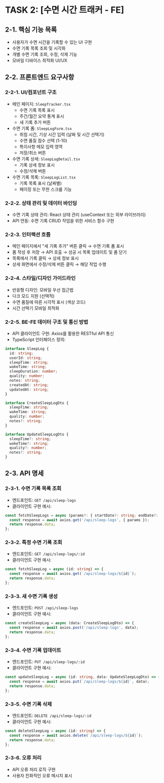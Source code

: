 # TASK 2: [수면 시간 트래커 - FE]

## 2-1. 핵심 기능 목록
- 사용자가 수면 시간을 기록할 수 있는 UI 구현
- 수면 기록 목록 조회 및 시각화
- 개별 수면 기록 조회, 수정, 삭제 기능
- 모바일 디바이스 최적화 UI/UX

## 2-2. 프론트엔드 요구사항

### 2-2-1. UI/컴포넌트 구조
- 메인 페이지: `SleepTracker.tsx`
  - 수면 기록 목록 표시
  - 주간/월간 요약 통계 표시
  - 새 기록 추가 버튼
- 수면 기록 폼: `SleepLogForm.tsx`
  - 취침 시간, 기상 시간 입력 (날짜 및 시간 선택기)
  - 수면 품질 점수 선택 (1-10)
  - 특이사항 메모 입력 영역
  - 저장/취소 버튼
- 수면 기록 상세: `SleepLogDetail.tsx`
  - 기록 상세 정보 표시
  - 수정/삭제 버튼
- 수면 기록 목록: `SleepLogList.tsx`
  - 기록 목록 표시 (날짜별)
  - 페이징 또는 무한 스크롤 기능

### 2-2-2. 상태 관리 및 데이터 바인딩
- 수면 기록 상태 관리: React 상태 관리 (useContext 또는 외부 라이브러리)
- API 연동: 수면 기록 CRUD 작업을 위한 서비스 함수 구현

### 2-2-3. 인터랙션 흐름
- 메인 페이지에서 "새 기록 추가" 버튼 클릭 → 수면 기록 폼 표시
- 폼 작성 후 저장 → API 호출 → 성공 시 목록 업데이트 및 폼 닫기
- 목록에서 기록 클릭 → 상세 정보 표시
- 상세 화면에서 수정/삭제 버튼 클릭 → 해당 작업 수행

### 2-2-4. 스타일/디자인 가이드라인
- 반응형 디자인: 모바일 우선 접근법
- 다크 모드 지원 (선택적)
- 수면 품질에 따른 시각적 표시 (색상 코드)
- 시간 선택기 모바일 최적화

### 2-2-5. BE-FE 데이터 구조 및 통신 방법
- API 클라이언트 구현: Axios를 활용한 RESTful API 통신
- TypeScript 인터페이스 정의:

```typescript
interface SleepLog {
  id: string;
  userId: string;
  sleepTime: string;
  wakeTime: string;
  sleepDuration: number;
  quality: number;
  notes: string;
  createdAt: string;
  updatedAt: string;
}

interface CreateSleepLogDto {
  sleepTime: string;
  wakeTime: string;
  quality: number;
  notes?: string;
}

interface UpdateSleepLogDto {
  sleepTime?: string;
  wakeTime?: string;
  quality?: number;
  notes?: string;
}
```

## 2-3. API 명세

### 2-3-1. 수면 기록 목록 조회
- 엔드포인트: `GET /api/sleep-logs`
- 클라이언트 구현 예시:
```typescript
const fetchSleepLogs = async (params?: { startDate?: string; endDate?: string; limit?: number; offset?: number }) => {
  const response = await axios.get('/api/sleep-logs', { params });
  return response.data;
};
```

### 2-3-2. 특정 수면 기록 조회
- 엔드포인트: `GET /api/sleep-logs/:id`
- 클라이언트 구현 예시:
```typescript
const fetchSleepLog = async (id: string) => {
  const response = await axios.get(`/api/sleep-logs/${id}`);
  return response.data;
};
```

### 2-3-3. 새 수면 기록 생성
- 엔드포인트: `POST /api/sleep-logs`
- 클라이언트 구현 예시:
```typescript
const createSleepLog = async (data: CreateSleepLogDto) => {
  const response = await axios.post('/api/sleep-logs', data);
  return response.data;
};
```

### 2-3-4. 수면 기록 업데이트
- 엔드포인트: `PUT /api/sleep-logs/:id`
- 클라이언트 구현 예시:
```typescript
const updateSleepLog = async (id: string, data: UpdateSleepLogDto) => {
  const response = await axios.put(`/api/sleep-logs/${id}`, data);
  return response.data;
};
```

### 2-3-5. 수면 기록 삭제
- 엔드포인트: `DELETE /api/sleep-logs/:id`
- 클라이언트 구현 예시:
```typescript
const deleteSleepLog = async (id: string) => {
  const response = await axios.delete(`/api/sleep-logs/${id}`);
  return response.data;
};
```

### 2-3-6. 오류 처리
- API 오류 처리 로직 구현
- 사용자 친화적인 오류 메시지 표시
